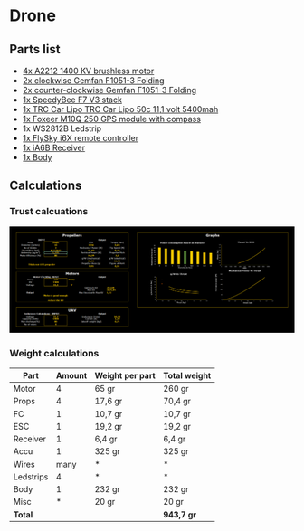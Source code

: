 # Drone

## Parts list

- [4x A2212 1400 KV brushless motor](/Docs/Datasheets/A2212-brushless-motor.pdf)
- [2x clockwise Gemfan F1051-3 Folding](https://www.rotorama.com/product/gemfan-f1051-folding-3)
- [2x counter-clockwise Gemfan F1051-3 Folding](https://www.rotorama.com/product/gemfan-f1051-folding-3)
- [1x SpeedyBee F7 V3 stack](https://www.speedybee.com/speedybee-f7-v3-bl32-50a-30x30-stack/)
- [1x TRC Car Lipo TRC Car Lipo 50c 11,1 volt 5400mah](https://www.toprc.nl/trc-car-lipo-50c-3s-5400mah-xt90-stekker.html)
- [1x Foxeer M10Q 250 GPS module with compass](https://www.rotorama.com/product/foxeer-m10q-250-gps-modul-s-kompasem)
- 1x WS2812B Ledstrip
- [1x FlySky i6X remote controller](https://droneshop.nl/flysky-i6x-remote-controller-incl-ia6b-receiver)
- [1x iA6B Receiver](https://droneshop.nl/flysky-i6x-remote-controller-incl-ia6b-receiver)
- [1x Body](https://www.hobbydrone.cz/en/frame-pilotix-mark4-10-partizan-edition-10-/)

## Calculations

### Trust calcuations

![Calculations for motor and weight](/Docs/Pictures/Calcs.png)

### Weight calculations

| Part | Amount | Weight per part | Total weight |
| ---- | ------ | --------------- | ------------ |
| Motor | 4 | 65 gr | 260 gr |
| Props | 4 |  17,6 gr | 70,4 gr |
| FC | 1 | 10,7 gr | 10,7 gr |
| ESC | 1 | 19,2 gr | 19,2 gr |
| Receiver | 1 | 6,4 gr | 6,4 gr |
| Accu | 1 | 325 gr | 325 gr |
| Wires | many | * | * |
| Ledstrips| 4 | * | * |
| Body | 1 | 232 gr | 232 gr|
| Misc | * | 20 gr | 20 gr |
| **Total** | | | **943,7 gr** |
